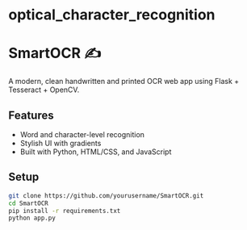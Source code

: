 # optical_character_recognition

# SmartOCR ✍️

A modern, clean handwritten and printed OCR web app using Flask + Tesseract + OpenCV.

## Features

- Word and character-level recognition
- Stylish UI with gradients
- Built with Python, HTML/CSS, and JavaScript

## Setup

```bash
git clone https://github.com/yourusername/SmartOCR.git
cd SmartOCR
pip install -r requirements.txt
python app.py
